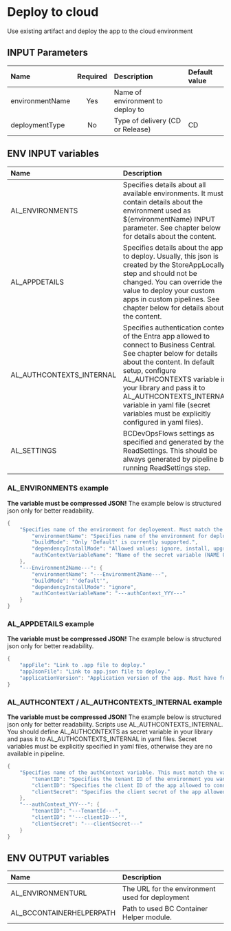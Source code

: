 # Deploy to cloud

Use existing artifact and deploy the app to the cloud environment

## INPUT Parameters

| Name                  | Required  | Description                                                                                       | Default value         |
| :--                   | :-:       | :--                                                                                               | :--                   |
| environmentName       | Yes       | Name of environment to deploy to                                                                  |                       |
| deploymentType        | No        | Type of delivery (CD or Release)                                                                  | CD                    |

## ENV INPUT variables

| Name                  | Description |
| :--                   | :-- |
| AL_ENVIRONMENTS       | Specifies details about all available environments. It must contain details about the environment used as $(environmentName) INPUT parameter. See chapter below for details about the content. |
| AL_APPDETAILS         | Specifies details about the app to deploy. Usually, this json is created by the StoreAppLocally step and should not be changed. You can override the value to deploy your custom apps in custom pipelines. See chapter below for details about the content. |
| AL_AUTHCONTEXTS_INTERNAL        | Specifies authentication context of the Entra app allowed to connect to Business Central. See chapter below for details about the content. In default setup, configure AL_AUTHCONTEXTS variable in your library and pass it to AL_AUTHCONTEXTS_INTERNAL variable in yaml file (secret variables must be explicitly configured in yaml files). |
| AL_SETTINGS           | BCDevOpsFlows settings as specified and generated by the ReadSettings. This should be always generated by pipeline by running ReadSettings step. |

### AL_ENVIRONMENTS example

**The variable must be compressed JSON!** The example below is structured json only for better readability.

```powershell
{
    "Specifies name of the environment for deployement. Must match the environment name.": {
        "environmentName": "Specifies name of the environment for deployement. Must match the environment name.",
        "buildMode": "Only 'Default' is currently supported.",
        "dependencyInstallMode": "Allowed values: ignore, install, upgrade or forceUpgrade",
        "authContextVariableName": "Name of the secret variable (NAME OF THE VARIABLE, NOT THE AUTHCONTEXT!!!) that contains authContext"
    },
    "---Environment2Name---": {
        "environmentName": "---Environment2Name---",
        "buildMode": "'default'",
        "dependencyInstallMode": "ignore",
        "authContextVariableName": "---authContext_YYY---"
    }
}
```

### AL_APPDETAILS example

**The variable must be compressed JSON!** The example below is structured json only for better readability.

```powershell
{
    "appFile": "Link to .app file to deploy."
    "appJsonFile": "Link to app.json file to deploy."
    "applicationVersion": "Application version of the app. Must have format X.Y.Z.W"
}
```

### AL_AUTHCONTEXT / AL_AUTHCONTEXTS_INTERNAL example

**The variable must be compressed JSON!** The example below is structured json only for better readability. Scripts use AL_AUTHCONTEXTS_INTERNAL. You should define AL_AUTHCONTEXTS as secret variable in your library and pass it to AL_AUTHCONTEXTS_INTERNAL in yaml files. Secret variables must be explicitly specified in yaml files, otherwise they are no available in pipeline.

```powershell
{
    "Specifies name of the authContext variable. This must match the value of authContextVariableName parameter in AL_ENVIRONMENTS environment variable": {
        "tenantID": "Specifies the tenant ID of the environment you want to deploy the app to.",
        "clientID": "Specifies the client ID of the app allowed to connect to the environment.",
        "clientSecret": "Specifies the client secret of the app allowed to connect to the environment."
    },
    "---authContext_YYY---": {
        "tenantID": "---TenantId---",
        "clientID": "'---clientID---'",
        "clientSecret": "---clientSecret---"
    }
}
```

## ENV OUTPUT variables

| Name                  | Description                                                                                                   |
| :--                   | :--                                                                                                           |
| AL_ENVIRONMENTURL     | The URL for the environment used for deployment                                                               |
| AL_BCCONTAINERHELPERPATH  | Path to used BC Container Helper module.  |
